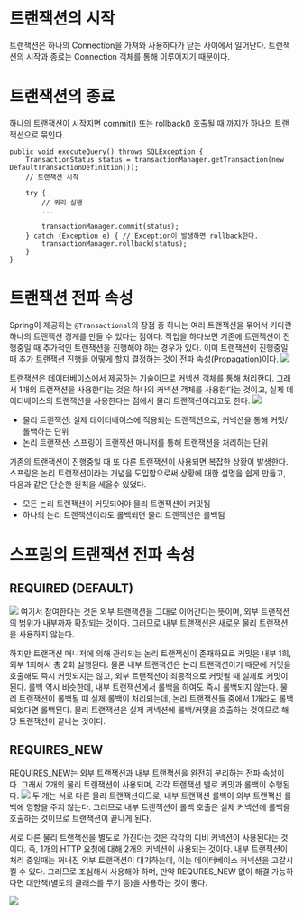 # 트랜잭션의 시작
트랜잭션은 하나의 Connection을 가져와 사용하다가 닫는 사이에서 일어난다. 
트랜잭션의 시작과 종료는 Connection 객체를 통해 이루어지기 때문이다.
# 트랜잭션의 종료
하나의 트랜잭션이 시작지면 commit() 또는 rollback() 호출될 때 까지가 하나의 트랜잭션으로 묶인다.

```
public void executeQuery() throws SQLException {
    TransactionStatus status = transactionManager.getTransaction(new DefaultTransactionDefinition());
    // 트랜잭션 시작
    
    try {
        // 쿼리 실행
        ...
            
        transactionManager.commit(status);
    } catch (Exception e) { // Exception이 발생하면 rollback한다.
        transactionManager.rollback(status);
    }
}
```
# 트랜잭션 전파 속성
Spring이 제공하는 `@Transactional`의 장점 중 하나는 여러 트랜잭션을 묶어서 커다란 하나의 트랜잭션 경계를 만들 수 있다는 점이다. 작업을 하다보면 기존에 트랜잭션이 진행중일 때 추가적인 트랜잭션을 진행해야 하는 경우가 있다. 이미 트랜잭션이 진행중일 때 추가 트랜잭션 진행을 어떻게 할지 결정하는 것이 전파 속성(Propagation)이다.
![](https://blog.kakaocdn.net/dn/8DLel/btrIMBi5Mei/zG8FJfIn6FcPpSCbKsJrg1/img.png)

트랜잭션은 데이터베이스에서 제공하는 기술이므로 커넥션 객체를 통해 처리한다. 그래서 1개의 트랜잭션을 사용한다는 것은 하나의 커넥션 객체를 사용한다는 것이고, 실제 데이터베이스의 트랜잭션을 사용한다는 점에서 물리 트랜잭션이라고도 한다.
![](https://blog.kakaocdn.net/dn/s76hS/btrII0RHWG6/7EEuYI1P8Q99SDpXEQQZUK/img.png)

- 물리 트랜잭션: 실제 데이터베이스에 적용되는 트랜잭션으로, 커넥션을 통해 커밋/롤백하는 단위
- 논리 트랜잭션: 스프링이 트랜잭션 매니저를 통해 트랜잭션을 처리하는 단위

기존의 트랜잭션이 진행중일 때 또 다른 트랜잭션이 사용되면 복잡한 상황이 발생한다. 스프링은 논리 트랜잭션이라는 개념을 도입함으로써 상황에 대한 설명을 쉽게 만들고, 다음과 같은 단순한 원칙을 세울수 있었다.

- 모든 논리 트랜잭션이 커밋되어야 물리 트랜잭션이 커밋됨
- 하나의 논리 트랜잭션이라도 롤백되면 물리 트랜잭션은 롤백됨

# 스프링의 트랜잭션 전파 속성
## REQUIRED (DEFAULT)
![](https://blog.kakaocdn.net/dn/s76hS/btrII0RHWG6/7EEuYI1P8Q99SDpXEQQZUK/img.png)
여기서 참여한다는 것은 외부 트랜잭션을 그대로 이어간다는 뜻이며, 외부 트랜잭션의 범위가 내부까자 확장되는 것이다. 그러므로 내부 트랜잭션은 새로운 물리 트랜잭션을 사용하지 않는다.

하지만 트랜잭션 매니저에 의해 관리되는 논리 트랜잭션이 존재하므로 커밋은 내부 1회, 외부 1회해서 총 2회 실행된다. 물론 내부 트랜잭션은 논리 트랜잭션이기 때문에 커밋을 호출해도 즉시 커밋되지는 않고, 외부 트랜잭션이 최종적으로 커밋될 때 실제로 커밋이 된다. 롤백 역시 비슷한데, 내부 트랜잭션에서 롤백을 하여도 즉시 롤백되지 않는다. 물리 트랜잭션이 롤백될 때 실제 롤백이 처리되는데, 논리 트랜잭션들 중에서 1개라도 롤백되었다면 롤백된다. 물리 트랜잭션은 실제 커넥션에 롤백/커밋을 호출하는 것이므로 해당 트랜잭션이 끝나는 것이다.
## REQUIRES_NEW
REQUIRES_NEW는 외부 트랜잭션과 내부 트랜잭션을 완전히 분리하는 전파 속성이다. 그래서 2개의 물리 트랜잭션이 사용되며, 각각 트랜잭션 별로 커밋과 롤백이 수행된다.
![](https://blog.kakaocdn.net/dn/bfC5ox/btrII2aR0kb/ApEk8qjP9bzJBLWcR39Un0/img.png)
두 개는 서로 다른 물리 트랜잭션이므로, 내부 트랜잭션 롤백이 외부 트랜잭션 롤백에 영향을 주지 않는다. 그러므로 내부 트랜잭션이 롤백 호출은 실제 커넥션에 롤백을 호출하는 것이므로 트랜잭션이 끝나게 된다.

서로 다른 물리 트랜잭션을 별도로 가진다는 것은 각각의 디비 커넥션이 사용된다는 것이다. 즉, 1개의 HTTP 요청에 대해 2개의 커넥션이 사용되는 것이다. 내부 트랜잭션이 처리 중일때는 꺼내진 외부 트랜잭션이 대기하는데, 이는 데이터베이스 커넥션을 고갈시킬 수 있다. 그러므로 조심해서 사용해야 하며, 만약 REQURES_NEW 없이 해결 가능하다면 대안책(별도의 클래스를 두기 등)을 사용하는 것이 좋다.

![](https://blog.kakaocdn.net/dn/bHIrEE/btrILdW6dPy/xCwRpCG9RzXDlhfdJmjOY0/img.png)